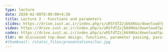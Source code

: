 ```yaml
---
type: lecture
date: 2020-02-08T8:00:00+4:30
title: Lecture 2 - Functions and parameters
slides: https://drive.iust.ac.ir/index.php/s/uRSfdTZzjb6XHUa/download?path=%2FSlides&files=S2.pdf
video: https://drive.iust.ac.ir/index.php/s/uRSfdTZzjb6XHUa/download?path=%2FVideos&files=S2.mp4
codes: https://drive.iust.ac.ir/index.php/s/uRSfdTZzjb6XHUa/download?path=%2FVideos&files=S2.zip
tldr: We discussed top-down design, functions, parameter passing, passing by reference and passing by value in C, C++ and C#.
#thumbnail: /static_files/presentations/lec.jpg
---
```

